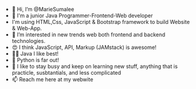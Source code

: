 - 👋 Hi, I’m @MarieSumalee
- 🌱 I'm a junior Java Programmer-Frontend-Web developer 
- I'm using HTML,Css, JavaScript & Bootstrap framework to build Website & Web-App.
- 👀 I’m interested in new trends web both frontend and backend technologies. 
- 😍 I think JavaScript, API, Markup (JAMstack) is awesome!
- 👍🏼 Java I like best!
- 🥇 Python is far out!
- 🧢  I like to stay busy and keep on learning new stuff, anything that is practicle, susbtantials, and less complicated 
- 📫 Reach me here at my webwite
<!---
MarieSumalee/MarieSumalee is a ✨ special ✨ repository because its `README.md` (this file) appears on your GitHub profile.
You can click the Preview link to take a look at your changes.
--->
